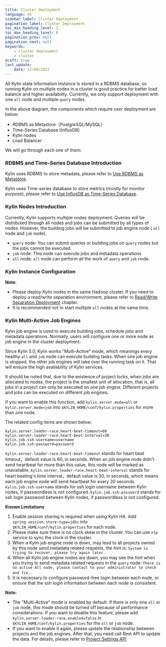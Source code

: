 ```yaml
---
title: Cluster Deployment
language: en
sidebar_label: Cluster Deployment
pagination_label: Cluster Deployment
toc_min_heading_level: 2
toc_max_heading_level: 6
pagination_prev: null
pagination_next: null
keywords:
    - cluster deployment
    - cluster
draft: true
last_update:
    date: 12/08/2022
---
```


All Kylin state information instance is stored in a RDBMS database, so running Kylin on multiple nodes in a cluster is good practice for better load balance and higher availability. Currently, we only support deployment with one `all` node and multiple `query` nodes.

[comment]: <#TODO> (![Deployment Architecture]&#40;images/cluster_20191231.png&#41;)

In the above diagram, the components which require user deployment are below:

- RDBMS as Metastore（PostgreSQL/MySQL）
- Time-Series Database (InfluxDB)
- Kylin nodes
- Load Balancer

We will go through each one of them:

### RDBMS and Time-Series Database Introduction

Kylin uses RDBMS to store metadata, please refer to [Use RDBMS as Metastore](../rdbms_metastore/intro.md).

Kylin uses Time-series database to store metrics (mostly for monitor purpose), please refer to [Use InfluxDB as Time-Series Database](../../operations/monitoring/influxdb/influxdb.md). 

### Kylin Nodes Introduction

Currently, Kylin supports multiple nodes deployment. Queries will be distributed through all nodes and jobs can be submitted by all types of nodes. However, the building jobs will be submitted to job engine node ( `all` node and `job` node).

- `query` node: You can submit queries or building jobs on `query` nodes but the jobs cannot be executed.
- `job` node: This node can execute jobs and metadata operations
- `all` node: `all` node can perform all the work of `query` and `job` node.

### Kylin Instance Configuration

**Note**: 

- Please deploy Kylin nodes in the same Hadoop cluster. If you need to deploy a read/write separation environment, please refer to [Read/Write Separation Deployment](rw_separation.md) chapter.
- It is recommended not to start multiple `all` nodes at the same time.

### Kylin Multi-Active Job Engines

Kylin job engine is used to execute building jobs, schedule jobs and metadata operations. Normally, users will configure one or more node as job engine in the cluster deployment.

Since Kylin 5.0, Kylin works "Multi-Active" mode, which meanings every healthy `all` and `job` node can execute building tasks. When one job engine is stopped, the other job engines will take over the running task on it. That will ensure the high availability of Kylin services.

It should be noted that, due to the existence of project locks, when jobs are allocated to nodes, the project is the smallest unit of allocation, that is, all jobs in a project can only be executed on one job engine. Different projects and jobs can be executed on different job engines.

If you want to enable this function, add `kylin.server.mode=all` or `kylin.server.mode=job` into `$KYLIN_HOME/conf/kylin.properties` for more than one node.

The related config items are shown below:
```properties
kylin.server.leader-race.heart-beat-timeout=60
kylin.server.leader-race.heart-beat-interval=30
kylin.job.ssh-username=username
kylin.job.ssh-password=password
```
`kylin.server.leader-race.heart-beat-timeout` stands for heart beat timeout，default value is 60, in seconds. When an job engine node didn't send heartbeat for more than this value, this node will be marked as unavailable.
`kylin.server.leader-race.heart-beat-interval` stands for heart beating's time interval，default value is 30, in seconds, which means each job engine node will send heartbeat for every 30 seconds.
`kylin.job.ssh-username` stands for ssh login username between Kylin nodes, if passwordless is not configured.
`kylin.job.ssh-password` stands for ssh login password between Kylin nodes, if passwordless is not configured.


**Known Limitations**

1. Enable session sharing is required when using Kylin HA. Add `spring.session.store-type=jdbc` into `$KYLIN_HOME/conf/kylin.properties` for each node.
2. Please make sure there is no clock skew in the cluster. You can use `ntp` service to sync the clock in the cluster.
3. When a Kylin job engine node is down, may lead to all projects owned by this node send metadata related requests, the hint is: `System is trying to recover, please try again later.`
4. When all Kylin job engine nodes are down, you may see the hint when you trying to send metadata related requests in the `query` node: `There is no active All node, please contact to your administrator to check and fix.`.
5. It is necessary to configure password-free login between each node, or ensure that the ssh login information between each node is consistent.

**Note:**

- The "Multi-Active" mode is enabled by default. If there is only one `all` or `job` node, this mode should be turned off because of performance considerations. If you want to disable this feature, please add `kylin.server.leader-race.enabled=false` in `$KYLIN_HOME/conf/kylin.properties` for the `all` or `job` node.
- If you want to enable it again, please update the relationship between projects and the job engines. After that, you need call Rest API to update the data. For details, please refer to [Project Settings API](../../restapi/project_api.md)
